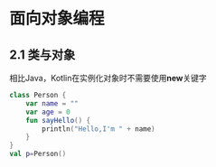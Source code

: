 # 面向对象编程

## 2.1 类与对象

相比Java，Kotlin在实例化对象时不需要使用**new**关键字

```kotlin
class Person {
    var name = ""
    var age = 0
    fun sayHello() {
        println("Hello,I'm " + name)
    }
}
val p=Person()
```

